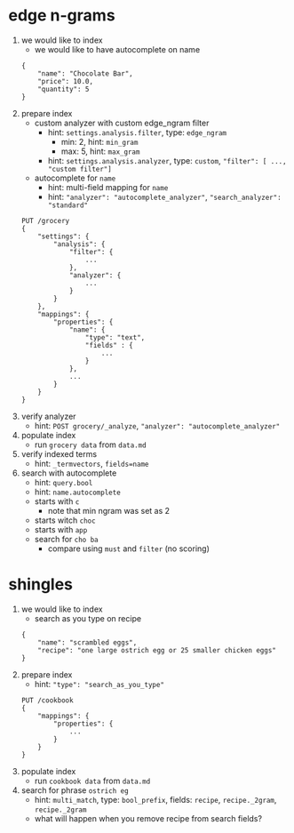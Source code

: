 # edge n-grams
1. we would like to index
    * we would like to have autocomplete on name
    ```
    {
        "name": "Chocolate Bar",
        "price": 10.0,
        "quantity": 5
    }
    ```
1. prepare index
    * custom analyzer with custom edge_ngram filter
        * hint: `settings.analysis.filter`, type: `edge_ngram`
            * min: 2, hint: `min_gram`
            * max: 5, hint: `max_gram`
        * hint: `settings.analysis.analyzer`, type: `custom`, `"filter": [ ..., "custom filter"]`
    * autocomplete for `name`
        * hint: multi-field mapping for `name`
        * hint: `"analyzer": "autocomplete_analyzer"`, `"search_analyzer": "standard"`
    ```
    PUT /grocery
    {
        "settings": {
            "analysis": {
                "filter": {
                    ...
                },
                "analyzer": {
                    ...
                }
            }
        },
        "mappings": {
            "properties": {
                "name": { 
                    "type": "text",
                    "fields" : {
                        ...
                    }
                },
                ...
            }
        }
    }
    ```
1. verify analyzer
    * hint: `POST grocery/_analyze`, `"analyzer": "autocomplete_analyzer"`
1. populate index
    * run `grocery data` from `data.md`
1. verify indexed terms
    * hint: `_termvectors`, `fields=name`
1. search with autocomplete
    * hint: `query.bool`
    * hint: `name.autocomplete`
    * starts with `c`
        * note that min ngram was set as 2
    * starts witch `choc`
    * starts with `app`
    * search for `cho ba`
        * compare using `must` and `filter` (no scoring)
# shingles
1. we would like to index
    * search as you type on recipe
    ```
    {
        "name": "scrambled eggs",
        "recipe": "one large ostrich egg or 25 smaller chicken eggs"
    }
    ```
1. prepare index
    * hint: `"type": "search_as_you_type"`
    ```
    PUT /cookbook
    {
        "mappings": {
            "properties": {
                ...
            }
        }
    }
    ```
1. populate index
    * run `cookbook data` from `data.md`
1. search for phrase `ostrich eg`
    * hint: `multi_match`, type: `bool_prefix`, fields: `recipe`, `recipe._2gram`, `recipe._2gram`
    * what will happen when you remove recipe from search fields?